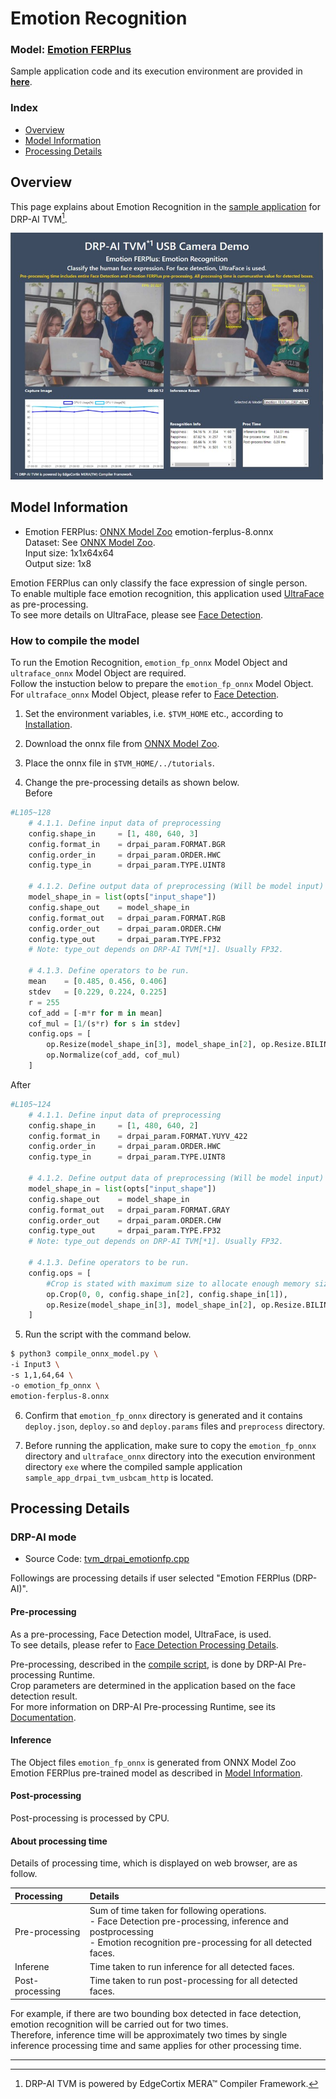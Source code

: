 # Emotion Recognition

### Model: [Emotion FERPlus](#model-information)
Sample application code and its execution environment are provided in **[here](../../../../sample_app)**.  

### Index
- [Overview](#overview)  
- [Model Information](#model-information)  
- [Processing Details](#processing-details)  

## Overview
This page explains about Emotion Recognition in the [sample application](../../../../sample_app) for DRP-AI TVM[^1].  

<img src=./img/emotionfp.jpg width=500>  

## Model Information
- Emotion FERPlus: [ONNX Model Zoo](https://github.com/onnx/models/tree/main/validated/vision/body_analysis/emotion_ferplus) emotion-ferplus-8.onnx  
Dataset:  See [ONNX Model Zoo](https://github.com/onnx/models/tree/main/validated/vision/body_analysis/emotion_ferplus#dataset).  
Input size: 1x1x64x64  
Output size: 1x8  

Emotion FERPlus can only classify the face expression of single person.  
To enable multiple face emotion recognition, this application used [UltraFace](../../../docs/face_detection/ultraface/) as pre-processing.  
To see more details on UltraFace, please see [Face Detection](../../../docs/face_detection/ultraface/).


### How to compile the model
To run the Emotion Recognition, `emotion_fp_onnx` Model Object and `ultraface_onnx` Model Object are required.  
Follow the instuction below to prepare the `emotion_fp_onnx` Model Object.  
For `ultraface_onnx` Model Object, please refer to [Face Detection](../../../docs/face_detection/ultraface/).


1. Set the environment variables, i.e. `$TVM_HOME` etc., according to [Installation](../../../../../setup/).  
2. Download the onnx file from [ONNX Model Zoo](https://github.com/onnx/models/tree/main/validated/vision/body_analysis/emotion_ferplus).  
3. Place the onnx file in `$TVM_HOME/../tutorials`.

4. Change the pre-processing details as shown below.  
Before
```py
#L105~128
    # 4.1.1. Define input data of preprocessing
    config.shape_in     = [1, 480, 640, 3]
    config.format_in    = drpai_param.FORMAT.BGR
    config.order_in     = drpai_param.ORDER.HWC
    config.type_in      = drpai_param.TYPE.UINT8
    
    # 4.1.2. Define output data of preprocessing (Will be model input)
    model_shape_in = list(opts["input_shape"])
    config.shape_out    = model_shape_in
    config.format_out   = drpai_param.FORMAT.RGB
    config.order_out    = drpai_param.ORDER.CHW
    config.type_out     = drpai_param.TYPE.FP32 
    # Note: type_out depends on DRP-AI TVM[*1]. Usually FP32.
    
    # 4.1.3. Define operators to be run.
    mean    = [0.485, 0.456, 0.406]
    stdev   = [0.229, 0.224, 0.225]
    r = 255
    cof_add = [-m*r for m in mean]
    cof_mul = [1/(s*r) for s in stdev]
    config.ops = [
        op.Resize(model_shape_in[3], model_shape_in[2], op.Resize.BILINEAR),
        op.Normalize(cof_add, cof_mul)
    ]
```
After
```py
#L105~124
    # 4.1.1. Define input data of preprocessing
    config.shape_in     = [1, 480, 640, 2]
    config.format_in    = drpai_param.FORMAT.YUYV_422
    config.order_in     = drpai_param.ORDER.HWC
    config.type_in      = drpai_param.TYPE.UINT8
    
    # 4.1.2. Define output data of preprocessing (Will be model input)
    model_shape_in = list(opts["input_shape"])
    config.shape_out    = model_shape_in
    config.format_out   = drpai_param.FORMAT.GRAY
    config.order_out    = drpai_param.ORDER.CHW
    config.type_out     = drpai_param.TYPE.FP32 
    # Note: type_out depends on DRP-AI TVM[*1]. Usually FP32.
    
    # 4.1.3. Define operators to be run.
    config.ops = [
        #Crop is stated with maximum size to allocate enough memory size.
        op.Crop(0, 0, config.shape_in[2], config.shape_in[1]),
        op.Resize(model_shape_in[3], model_shape_in[2], op.Resize.BILINEAR),
    ]
```
5. Run the script with the command below.  
```sh
$ python3 compile_onnx_model.py \
-i Input3 \
-s 1,1,64,64 \
-o emotion_fp_onnx \
emotion-ferplus-8.onnx
```
6. Confirm that `emotion_fp_onnx` directory is generated and it contains `deploy.json`, `deploy.so` and `deploy.params` files and `preprocess` directory.  

7. Before running the application, make sure to copy the `emotion_fp_onnx` directory and `ultraface_onnx` directory into the execution environment directory `exe` where the compiled sample application `sample_app_drpai_tvm_usbcam_http` is located.  


## Processing Details
### DRP-AI mode
- Source Code: [tvm_drpai_emotionfp.cpp](../../../src/recognize/emotionfp/tvm_drpai_emotionfp.cpp)  

Followings are processing details if user selected "Emotion FERPlus (DRP-AI)".  

#### Pre-processing
As a pre-processing, Face Detection model, UltraFace, is used.  
To see details, please refer to [Face Detection Processing Details](../../../docs/face_detection/ultraface/README.md#processing-details).  

Pre-processing, described in the [compile script](#how-to-compile-the-model), is done by DRP-AI Pre-processing Runtime.  
Crop parameters are determined in the application based on the face detection result.  
For more information on DRP-AI Pre-processing Runtime, see its [Documentation](../../../../../docs/PreRuntime.md).  

#### Inference
The Object files `emotion_fp_onnx` is generated from ONNX Model Zoo Emotion FERPlus pre-trained model as described in [Model Information](#model-information).  

#### Post-processing
Post-processing is processed by CPU.


#### About processing time
Details of processing time, which is displayed on web browser, are as follow.  

| Processing | Details |  
|:---|:---|  
|Pre-processing | Sum of time taken for following operations. </br>- Face Detection pre-processing, inference and postprocessing</br>- Emotion recognition pre-processing for all detected faces. |  
|Inferene | Time taken to run inference for all detected faces.|  
|Post-processing |Time taken to run post-processing for all detected faces.|  

For example, if there are two bounding box detected in face detection, emotion recognition will be carried out for two times.  
Therefore, inference time will be approximately two times by single inference processing time and same applies for other processing time.  

---
[^1]: DRP-AI TVM is powered by EdgeCortix MERA™ Compiler Framework.
